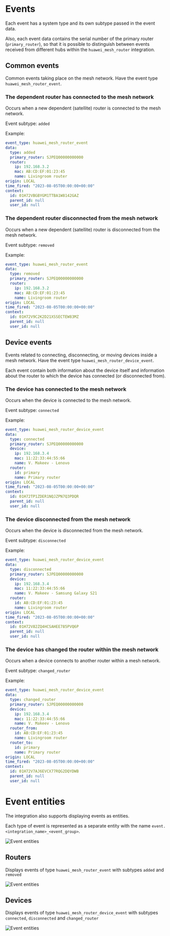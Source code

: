 # Events

Each event has a system type and its own subtype passed in the event data.

Also, each event data contains the serial number of the primary router (`primary_router`), so that it is possible to distinguish between events received from different hubs within the `huawei_mesh_router` integration.

## Common events

Common events taking place on the mesh network. Have the event type `huawei_mesh_router_event`.

### The dependent router has connected to the mesh network

Occurs when a new dependent (satellite) router is connected to the mesh network.

Event subtype: `added`

Example:

```yaml
event_type: huawei_mesh_router_event
data:
  type: added
  primary_router: SJPEQ00000000000
  router:
    ip: 192.168.3.2
    mac: AB:CD:EF:01:23:45
    name: Livingroom router
origin: LOCAL
time_fired: "2023-08-05T00:00:00+00:00"
context:
  id: 01H72VBGBYGM1TTBA1W8142GAZ
  parent_id: null
  user_id: null
```

### The dependent router disconnected from the mesh network

Occurs when a new dependent (satellite) router is disconnected from the mesh network.

Event subtype: `removed`

Example:

```yaml
event_type: huawei_mesh_router_event
data:
  type: removed
  primary_router: SJPEQ00000000000
  router:
    ip: 192.168.3.2
    mac: AB:CD:EF:01:23:45
    name: Livingroom router
origin: LOCAL
time_fired: "2023-08-05T00:00:00+00:00"
context:
  id: 01H72V9C2K2D21XSSECTEW83MZ
  parent_id: null
  user_id: null
```

## Device events

Events related to connecting, disconnecting, or moving devices inside a mesh network. Have the event type `huawei_mesh_router_device_event`.

Each event contain both information about the device itself and information about the router to which the device has connected (or disconnected from).

### The device has connected to the mesh network

Occurs when the device is connected to the mesh network.

Event subtype: `connected`

Example:

```yaml
event_type: huawei_mesh_router_device_event
data:
  type: connected
  primary_router: SJPEQ00000000000
  device:
    ip: 192.168.3.4
    mac: 11:22:33:44:55:66
    name: V. Makeev - Lenovo
  router:
    id: primary
    name: Primary router
origin: LOCAL
time_fired: "2023-08-05T00:00:00+00:00"
context:
  id: 01H72TP1ZDER1NQJZPN7Q3PDQR
  parent_id: null
  user_id: null
```

### The device disconnected from the mesh network

Occurs when the device is disconnected from the mesh network.

Event subtype: `disconnected`

Example:

```yaml
event_type: huawei_mesh_router_device_event
data:
  type: disconnected
  primary_router: SJPEQ00000000000
  device:
    ip: 192.168.3.4
    mac: 11:22:33:44:55:66
    name: V. Makeev - Samsung Galaxy S21
  router:
    id: AB:CD:EF:01:23:45
    name: Livingroom router
origin: LOCAL
time_fired: "2023-08-05T00:00:00+00:00"
context:
  id: 01H72V82ZQ4HCSAHEE785PVQ6P
  parent_id: null
  user_id: null
```

### The device has changed the router within the mesh network

Occurs when a device connects to another router within a mesh network.

Event subtype: `changed_router`

Example:

```yaml
event_type: huawei_mesh_router_device_event
data:
  type: changed_router
  primary_router: SJPEQ00000000000
  device:
    ip: 192.168.3.4
    mac: 11:22:33:44:55:66
    name: V. Makeev - Lenovo
  router_from:
    id: AB:CD:EF:01:23:45
    name: Livingroom router
  router_to:
    id: primary
    name: Primary router
origin: LOCAL
time_fired: "2023-08-05T00:00:00+00:00"
context:
  id: 01H72V7AJ6EVCX77RQG2DQYDWB
  parent_id: null
  user_id: null
```

# Event entities

The integration also supports displaying events as entities. 

Each type of event is represented as a separate entity with the name `event.<integration_name>_<event_group>`.

![Event entities](images/event_entities.png)

## Routers

Displays events of type `huawei_mesh_router_event` with subtypes `added` and `removed`

![Event entities](images/event_entity_routers.png)

## Devices

Displays events of type `huawei_mesh_router_device_event` with subtypes `connected`, `disconnected` and `changed_router`

![Event entities](images/event_entity_devices.png)